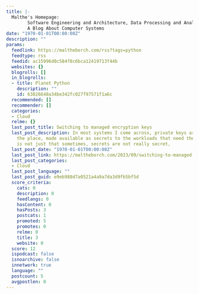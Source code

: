 ```yaml
---
title: |-
  Malthe's Homepage:
        Software Engineering and Architecture, Data Processing and Analytics
        A Blog About Computer Systems
date: "1970-01-01T00:00:00Z"
description: ""
params:
  feedlink: https://maltheborch.com/rss?tags=python
  feedtype: rss
  feedid: ac15996d0c584f8c6bca12419713f44b
  websites: {}
  blogrolls: []
  in_blogrolls:
  - title: Planet Python
    description: ""
    id: 63826648a34be342fc027f97571f1a6c
  recommended: []
  recommender: []
  categories:
  - Cloud
  relme: {}
  last_post_title: Switching to managed encryption keys
  last_post_description: In most systems I come across, private keys are all over
    the place, made available as secrets to the workloads that need them. The trouble
    is not just that sometimes, secrets are not really secret,
  last_post_date: "1970-01-01T00:00:00Z"
  last_post_link: https://maltheborch.com/2023/09/switching-to-managed-encryption-keys.html
  last_post_categories:
  - Cloud
  last_post_language: ""
  last_post_guid: e9eb988d7a0521a4a9a7da3d9fb5bf5d
  score_criteria:
    cats: 0
    description: 0
    feedlangs: 0
    hasContent: 0
    hasPosts: 3
    postcats: 1
    promoted: 5
    promotes: 0
    relme: 0
    title: 3
    website: 0
  score: 12
  ispodcast: false
  isnoarchive: false
  innetwork: true
  language: ""
  postcount: 5
  avgpostlen: 0
---
```

